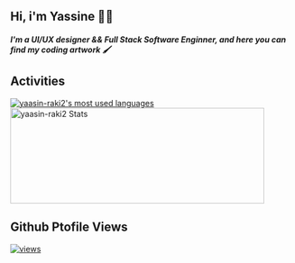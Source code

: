 ## Hi, i'm Yassine 👋🏼

##### I'm a  UI/UX designer && Full Stack Software Enginner, and here you can find my coding artwork 🖌️

## Activities

<a href="https://github.com/yaasin-raki2/">
  <img align="center" src="https://github-readme-stats.vercel.app/api/top-langs/?username=yaasin-raki2&layout=compact&theme=omni&hide=html,css" alt="yaasin-raki2's most used languages" />
</a>
<a href="https://github.com/yaasin-raki2/">
  <img align="center" height=170 width=450 src="https://github-readme-stats.vercel.app/api?username=yaasin-raki2&show_icons=true&theme=omni&count_private=true&include_all_commits=true" alt="yaasin-raki2 Stats" />
</a>

## Github Ptofile Views
[![views](https://komarev.com/ghpvc/?username=yaasin-raki2&label=Profile%20views&color=fe75a9&style=for-the-badge&logo)](https://github.com/yaasin-raki2/)

<!--
**yaasin-raki2/yaasin-raki2** is a ✨ _special_ ✨ repository because its `README.md` (this file) appears on your GitHub profile.

Here are some ideas to get you started:

- 🔭 I’m currently working on ...
- 🌱 I’m currently learning ...
- 👯 I’m looking to collaborate on ...
- 🤔 I’m looking for help with ...
- 💬 Ask me about ...
- 📫 How to reach me: ...
- 😄 Pronouns: ...
- ⚡ Fun fact: ...
-->
